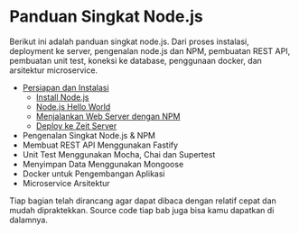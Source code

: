 # Panduan Singkat Node.js

Berikut ini adalah panduan singkat node.js. Dari proses instalasi, deployment ke server, pengenalan node.js dan NPM, pembuatan REST API, pembuatan unit test, koneksi ke database, penggunaan docker, dan arsitektur microservice. 

- [Persiapan dan Instalasi](anoa/readme.md)
  - [Install Node.js](anoa/readme.md#install-nodejs)
  - [Node.js Hello World](anoa/readme.md#nodejs-hello-world)
  - [Menjalankan Web Server dengan NPM](anoa/readme.md#menjalankan-web-server-dengan-npm)
  - [Deploy ke Zeit Server](anoa/readme.md#deploy-ke-zeit-server)
- Pengenalan Singkat Node.js & NPM
- Membuat REST API Menggunakan Fastify
- Unit Test Menggunakan Mocha, Chai dan Supertest
- Menyimpan Data Menggunakan Mongoose
- Docker untuk Pengembangan Aplikasi
- Microservice Arsitektur

Tiap bagian telah dirancang agar dapat dibaca dengan relatif cepat dan mudah dipraktekkan. Source code tiap bab juga bisa kamu dapatkan di dalamnya.

